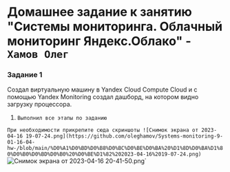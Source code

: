 # Домашнее задание к занятию "Системы мониторинга. Облачный мониторинг Яндекс.Облако" - `Хамов Олег`

### Задание 1

Создал виртуальную машину в Yandex Cloud Compute Cloud и с помощью Yandex Monitoring создал дашборд, на котором видно загрузку процессора.

1. `Выполнил все этапы по заданию`

`При необходимости прикрепитe сюда скриншоты
![Снимок экрана от 2023-04-16 19-07-24.png](https://github.com/oleghamov/Systems-monitoring-9-01-16-04-hw-/blob/main/%D0%A1%D0%BD%D0%B8%D0%BC%D0%BE%D0%BA%20%D1%8D%D0%BA%D1%80%D0%B0%D0%BD%D0%B0%20%D0%BE%D1%82%202023-04-16%2019-07-24.png)`
![Снимок экрана от 2023-04-16 20-41-50.png](https://github.com/oleghamov/Systems-monitoring-9-01-16-04-hw-/blob/main/%D0%A1%D0%BD%D0%B8%D0%BC%D0%BE%D0%BA%20%D1%8D%D0%BA%D1%80%D0%B0%D0%BD%D0%B0%20%D0%BE%D1%82%202023-04-16%2020-41-50.png)`























